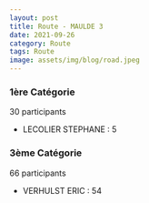 ```yaml
---
layout: post
title: Route - MAULDE 3
date: 2021-09-26
category: Route
tags: Route
image: assets/img/blog/road.jpeg
---
```


### 1ère Catégorie
30 participants
- LECOLIER STEPHANE : 5

### 3ème Catégorie
66 participants
- VERHULST ERIC : 54
